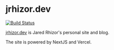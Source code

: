 # jrhizor.dev

[![Build Status](https://img.shields.io/endpoint.svg?url=https%3A%2F%2Factions-badge.atrox.dev%2Fjrhizor%2Fjrhizor.github.io%2Fbadge%3Fref%3Dsource&style=flat)](https://actions-badge.atrox.dev/jrhizor/jrhizor.github.io/goto?ref=source)

[jrhizor.dev](https://jrhizor.dev) is Jared Rhizor's personal site and blog.

The site is powered by NextJS and Vercel.
